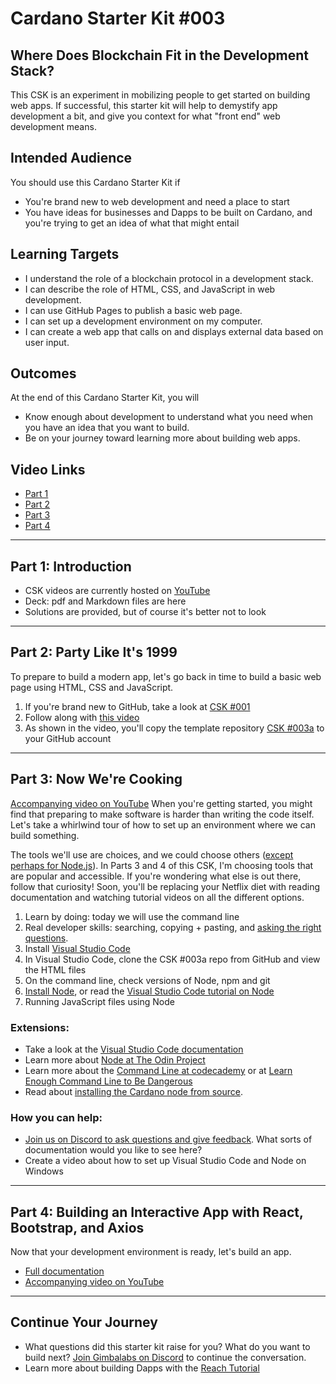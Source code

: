 # Cardano Starter Kit #003
## Where Does Blockchain Fit in the Development Stack?

This CSK is an experiment in mobilizing people to get started on building web apps. If successful, this starter kit will help to demystify app development a bit, and give you context for what "front end" web development means.

## Intended Audience
You should use this Cardano Starter Kit if
- You're brand new to web development and need a place to start
- You have ideas for businesses and Dapps to be built on Cardano, and you're trying to get an idea of what that might entail

## Learning Targets
- I understand the role of a blockchain protocol in a development stack.
- I can describe the role of HTML, CSS, and JavaScript in web development.
- I can use GitHub Pages to publish a basic web page.
- I can set up a development environment on my computer.
- I can create a web app that calls on and displays external data based on user input.

## Outcomes
At the end of this Cardano Starter Kit, you will
- Know enough about development to understand what you need when you have an idea that you want to build.
- Be on your journey toward learning more about building web apps.

## Video Links
- [Part 1]()
- [Part 2]()
- [Part 3]()
- [Part 4]()

---

## Part 1: Introduction
- CSK videos are currently hosted on [YouTube](http://youtube.com)
- Deck: pdf and Markdown files are here
- Solutions are provided, but of course it's better not to look

---

## Part 2: Party Like It's 1999
To prepare to build a modern app, let's go back in time to build a basic web page using HTML, CSS and JavaScript.
1. If you're brand new to GitHub, take a look at [CSK #001](https://workshopmaybe.com/learn/cardano-starter-kits/starter-kit-001/starter-kit-001a/)
2. Follow along with [this video]()
3. As shown in the video, you'll copy the template repository [CSK #003a](https://github.com/GimbaLabs/csk003a) to your GitHub account
 
---

## Part 3: Now We're Cooking
[Accompanying video on YouTube]()
When you're getting started, you might find that preparing to make software is harder than writing the code itself. Let's take a whirlwind tour of how to set up an environment where we can build something.

The tools we'll use are choices, and we could choose others ([except perhaps for Node.js](https://medium.com/techinpieces/a-world-without-node-js-12fec4b18733)). In Parts 3 and 4 of this CSK, I'm choosing tools that are popular and accessible. If you're wondering what else is out there, follow that curiosity! Soon, you'll be replacing your Netflix diet with reading documentation and watching tutorial videos on all the different options.

1. Learn by doing: today we will use the command line
2. Real developer skills: searching, copying + pasting, and [asking the right questions](https://stackoverflow.com/).
3. Install [Visual Studio Code](https://code.visualstudio.com/)
4. In Visual Studio Code, clone the CSK #003a repo from GitHub and view the HTML files
5. On the command line, check versions of Node, npm and git
6. [Install Node](https://nodejs.org/en/), or read the [Visual Studio Code tutorial on Node](https://code.visualstudio.com/docs/nodejs/nodejs-tutorial)
7. Running JavaScript files using Node

### Extensions:
- Take a look at the [Visual Studio Code documentation](https://code.visualstudio.com/docs)
- Learn more about [Node at The Odin Project](https://www.theodinproject.com/courses/nodejs)
- Learn more about the [Command Line at codecademy](https://www.codecademy.com/learn/learn-the-command-line) or at [Learn Enough Command Line to Be Dangerous](https://www.learnenough.com/command-line-tutorial/basics)
- Read about [installing the Cardano node from source](https://docs.cardano.org/projects/cardano-node/en/latest/getting-started/install.html).

### How you can help:
- [Join us on Discord to ask questions and give feedback](https://discord.gg/dErH6vS). What sorts of documentation would you like to see here?
- Create a video about how to set up Visual Studio Code and Node on Windows

---

## Part 4: Building an Interactive App with React, Bootstrap, and Axios
Now that your development environment is ready, let's build an app.

- [Full documentation](https://github.com/GimbaLabs/csk-003/blob/main/CSK-003-Part-4.md)
- [Accompanying video on YouTube]()

---

## Continue Your Journey
- What questions did this starter kit raise for you? What do you want to build next? [Join Gimbalabs on Discord](https://discord.gg/dErH6vS) to continue the conversation.
- Learn more about building Dapps with the [Reach Tutorial](https://docs.reach.sh/)
